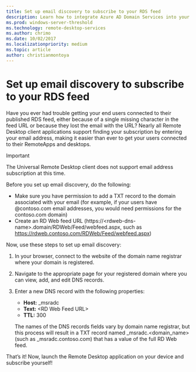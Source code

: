 ```yaml
---
title: Set up email discovery to subscribe to your RDS feed
description: Learn how to integrate Azure AD Domain Services into your RDS deployment.
ms.prod: windows-server-threshold
ms.technology: remote-desktop-services
ms.author: chrimo
ms.date: 10/02/2017
ms.localizationpriority: medium
ms.topic: article
author: christianmontoya
---
```

# Set up email discovery to subscribe to your RDS feed

Have you ever had trouble getting your end users connected to their published RDS feed, either because of a single missing character in the feed URL or because they lost the email with the URL? Nearly all Remote Desktop client applications support finding your subscription by entering your email address, making it easier than ever to get your users connected to their RemoteApps and desktops.

>[!IMPORTANT]
>The Universal Remote Desktop client does not support email address subscription at this time.

Before you set up email discovery, do the following:

- Make sure you have permission to add a TXT record to the domain associated with your email (for example, if your users have @contoso.com email addresses, you would need permissions for the contoso.com domain)
- Create an RD Web feed URL (https://\<rdweb-dns-name\>.domain/RDWeb/Feed/webfeed.aspx, such as https://rdweb.contoso.com/RDWeb/Feed/webfeed.aspx)

Now, use these steps to set up email discovery:

1. In your browser, connect to the website of the domain name registrar where your domain is registered.
2. Navigate to the appropriate page for your registered domain where you can view, add, and edit DNS records.
3. Enter a new DNS record with the following properties:
   - **Host:** _msradc
   - **Text:** \<RD Web Feed URL\>
   - **TTL:** 300

   The names of the DNS records fields vary by domain name registrar, but this process will result in a TXT record named _msradc.\<domain_name\> (such as _msradc.contoso.com) that has a value of the full RD Web feed.

That’s it! Now, launch the Remote Desktop application on your device and subscribe yourself!